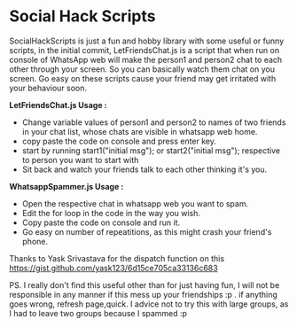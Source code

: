 # Social Hack Scripts
SocialHackScripts is just a fun and hobby library with some useful or funny scripts,
		  in the initial commit, LetFriendsChat.js is a script that when run on console of WhatsApp web will make the person1 and person2 chat to each other through your screen. So you can basically watch them chat on you screen. Go easy on these scripts cause your friend may get irritated with your behaviour soon.


 __LetFriendsChat.js Usage :__
* Change variable values of person1 and person2 to names of two friends in your chat list, whose chats are visible in whatsapp web home.
* copy paste the code on console and press enter key.
* start by running start1("initial msg"); or start2("initial msg"); respective to person you want to start with
* Sit back and watch your friends talk to each other thinking it's you.

__WhatsappSpammer.js Usage :__

* Open the respective chat in whatsapp web you want to spam.
* Edit the for loop in the code in the way you wish.
* Copy paste the code on console and run it.
* Go easy on number of repeatitions, as this might crash your friend's phone.

Thanks to Yask Srivastava for the dispatch function on this https://gist.github.com/yask123/6d15ce705ca33136c683

PS. I really don't find this useful other than for just having fun, I will not be responsible in any manner if this mess up your friendships :p . if anything goes wrong, refresh page,quick. I advice not to try this with large groups, as I had to leave two groups because I spammed :p